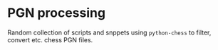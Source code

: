 # PGN processing

Random collection of scripts and snppets using `python-chess` to filter,
convert etc. chess PGN files.
